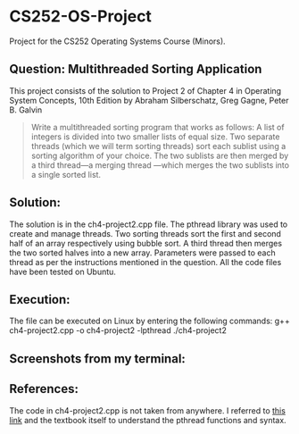 # CS252-OS-Project

Project for the CS252 Operating Systems Course (Minors).

## Question: Multithreaded Sorting Application 

This project consists of the solution to Project 2 of Chapter 4 in 
Operating System Concepts, 10th Edition by Abraham Silberschatz, Greg Gagne, Peter B. Galvin

> Write a multithreaded sorting program that works as follows: A list of integers is divided into two smaller lists of equal size. Two separate threads (which we will 
> term sorting threads) sort each sublist using a sorting algorithm of your choice. The two sublists are then merged by a third thread—a merging thread —which merges the 
> two sublists into a single sorted list.

## Solution: 
The solution is in the ch4-project2.cpp file. The pthread library was used to create and manage threads. Two sorting threads sort the first and second half of an array 
respectively using bubble sort. A third thread then merges the two sorted halves into a new array. Parameters were passed to each thread as per the instructions mentioned 
in the question. All the code files have been tested on Ubuntu.

## Execution:
The file can be executed on Linux by entering the following commands:
  g++ ch4-project2.cpp -o ch4-project2 -lpthread
  ./ch4-project2

## Screenshots from my terminal:

## References:
The code in ch4-project2.cpp is not taken from anywhere. 
I referred to [this link](https://github.com/SLynne/CSc4320_OperatingSystems/blob/master/Assignment_2_SourceCode.c) and the textbook itself to understand the pthread
functions and syntax.



